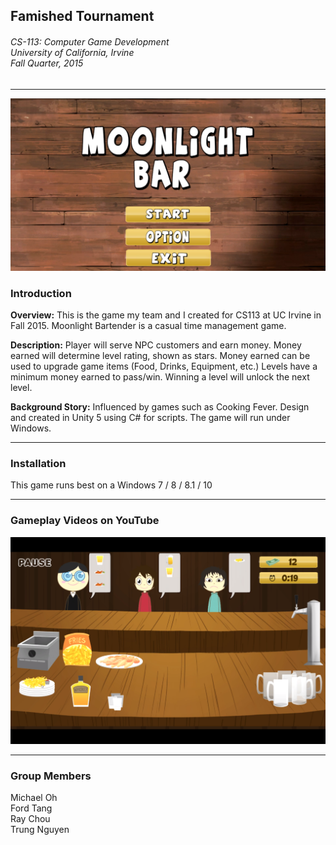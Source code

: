 ## Famished Tournament
<h6>
CS-113: Computer Game Development<br>
University of California, Irvine<br>
Fall Quarter, 2015
</h6>

* * *

![Title Screen](screenshots/title_screen.png?raw=true "Title Screen")

### Introduction

**Overview:** This is the game my team and I created for CS113 at UC Irvine in Fall 2015. Moonlight Bartender is a casual time management game.

**Description:** Player will serve NPC customers and earn money. Money earned will determine level rating, shown as stars. Money earned can be used to upgrade game items (Food, Drinks, Equipment, etc.) Levels have a minimum money earned to pass/win. Winning a level will unlock the next level.

**Background Story:** Influenced by games such as Cooking Fever. Design and created in Unity 5 using C# for scripts. The game will run under Windows.

* * *

### Installation

This game runs best on a Windows 7 / 8 / 8.1 / 10

* * *

### Gameplay Videos on YouTube

[![Gameplay Video](screenshots/screenshot.png "Gameplay Video")](https://youtu.be/b_Rf_ix7kfE)

* * *

### Group Members
Michael Oh<br>
Ford Tang<br>
Ray Chou<br>
Trung Nguyen
